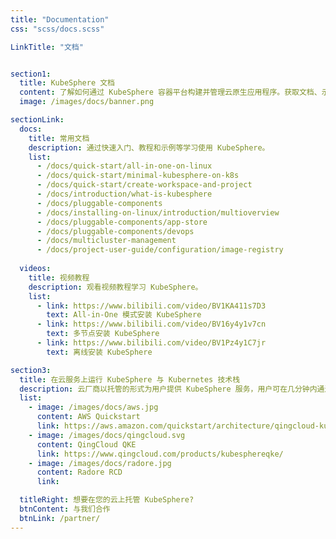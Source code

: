 ```yaml
---
title: "Documentation"
css: "scss/docs.scss"

LinkTitle: "文档"


section1:
  title: KubeSphere 文档
  content: 了解如何通过 KubeSphere 容器平台构建并管理云原生应用程序。获取文档、示例代码与教程等信息。
  image: /images/docs/banner.png

sectionLink:
  docs:
    title: 常用文档
    description: 通过快速入门、教程和示例等学习使用 KubeSphere。
    list:
      - /docs/quick-start/all-in-one-on-linux
      - /docs/quick-start/minimal-kubesphere-on-k8s
      - /docs/quick-start/create-workspace-and-project
      - /docs/introduction/what-is-kubesphere
      - /docs/pluggable-components
      - /docs/installing-on-linux/introduction/multioverview
      - /docs/pluggable-components/app-store
      - /docs/pluggable-components/devops
      - /docs/multicluster-management
      - /docs/project-user-guide/configuration/image-registry
      
  videos:
    title: 视频教程
    description: 观看视频教程学习 KubeSphere。
    list:
      - link: https://www.bilibili.com/video/BV1KA411s7D3
        text: All-in-One 模式安装 KubeSphere
      - link: https://www.bilibili.com/video/BV16y4y1v7cn
        text: 多节点安装 KubeSphere
      - link: https://www.bilibili.com/video/BV1Pz4y1C7jr
        text: 离线安装 KubeSphere

section3:
  title: 在云服务上运行 KubeSphere 与 Kubernetes 技术栈
  description: 云厂商以托管的形式为用户提供 KubeSphere 服务，用户可在几分钟内通过简单的步骤迅速构建高可用集群。2020 年 9 月起，您可在以下云托管服务中使用 KubeSphere。
  list:
    - image: /images/docs/aws.jpg
      content: AWS Quickstart
      link: https://aws.amazon.com/quickstart/architecture/qingcloud-kubesphere/
    - image: /images/docs/qingcloud.svg
      content: QingCloud QKE
      link: https://www.qingcloud.com/products/kubesphereqke/
    - image: /images/docs/radore.jpg
      content: Radore RCD
      link: 

  titleRight: 想要在您的云上托管 KubeSphere?
  btnContent: 与我们合作
  btnLink: /partner/
---
```

